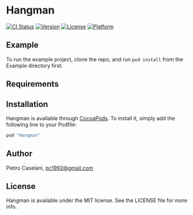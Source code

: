 # Hangman

[![CI Status](http://img.shields.io/travis/pietrocaselani/Hangman.svg?style=flat)](https://travis-ci.org/pietrocaselani/Hangman)
[![Version](https://img.shields.io/cocoapods/v/Hangman.svg?style=flat)](http://cocoapods.org/pods/Hangman)
[![License](https://img.shields.io/cocoapods/l/Hangman.svg?style=flat)](http://cocoapods.org/pods/Hangman)
[![Platform](https://img.shields.io/cocoapods/p/Hangman.svg?style=flat)](http://cocoapods.org/pods/Hangman)

## Example

To run the example project, clone the repo, and run `pod install` from the Example directory first.

## Requirements

## Installation

Hangman is available through [CocoaPods](http://cocoapods.org). To install
it, simply add the following line to your Podfile:

```ruby
pod "Hangman"
```

## Author

Pietro Caselani, pc1992@gmail.com

## License

Hangman is available under the MIT license. See the LICENSE file for more info.
